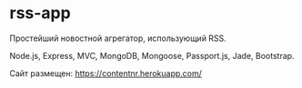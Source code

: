 # rss-app
Простейший новостной агрегатор, использующий RSS.

Node.js, Express, MVC, MongoDB, Mongoose, Passport.js, Jade, Bootstrap.

Сайт размещен:
https://contentnr.herokuapp.com/
